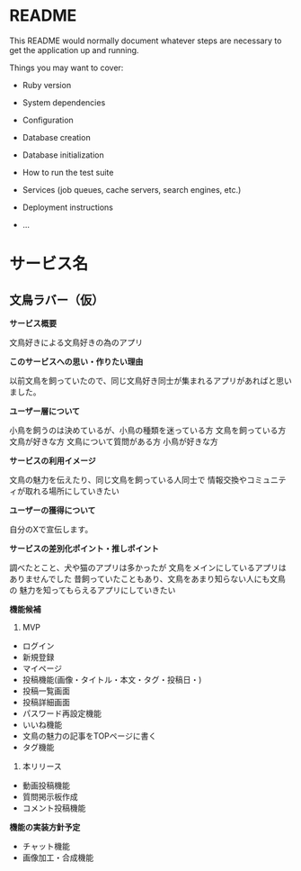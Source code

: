 # README

This README would normally document whatever steps are necessary to get the
application up and running.

Things you may want to cover:

* Ruby version

* System dependencies

* Configuration

* Database creation

* Database initialization

* How to run the test suite

* Services (job queues, cache servers, search engines, etc.)

* Deployment instructions

* ...

# サービス名
## 文鳥ラバー（仮）

**サービス概要**

文鳥好きによる文鳥好きの為のアプリ

**このサービスへの思い・作りたい理由**

以前文鳥を飼っていたので、同じ文鳥好き同士が集まれるアプリがあればと思いました。

**ユーザー層について**

小鳥を飼うのは決めているが、小鳥の種類を迷っている方
文鳥を飼っている方
文鳥が好きな方
文鳥について質問がある方
小鳥が好きな方

**サービスの利用イメージ**

文鳥の魅力を伝えたり、同じ文鳥を飼っている人同士で
情報交換やコミュニティが取れる場所にしていきたい

**ユーザーの獲得について**

自分のXで宣伝します。

**サービスの差別化ポイント・推しポイント**

調べたとこと、犬や猫のアプリは多かったが
文鳥をメインにしているアプリはありませんでした
昔飼っていたこともあり、文鳥をあまり知らない人にも文鳥の
魅力を知ってもらえるアプリにしていきたい

**機能候補**
1. MVP
- ログイン
- 新規登録
- マイページ
- 投稿機能(画像・タイトル・本文・タグ・投稿日・)
- 投稿一覧画面
- 投稿詳細画面
- パスワード再設定機能
- いいね機能
- 文鳥の魅力の記事をTOPページに書く
- タグ機能
1. 本リリース
- 動画投稿機能
- 質問掲示板作成
- コメント投稿機能

**機能の実装方針予定**
- チャット機能
- 画像加工・合成機能